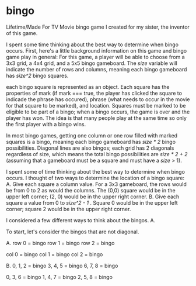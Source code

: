 # bingo
Lifetime/Made For TV Movie bingo game I created for my sister, the inventor of this game. 

I spent some time thinking about the best way to determine when bingo occurs. First, here's a little background information on this game and bingo game play in general: 
For this game, a player will be able to choose from a 3x3 grid, a 4x4 grid, and a 5x5 bingo gameboard. The <em>size</em> variable will indicate the number of rows and columns, meaning each bingo gameboard has <em>size^2</em> bingo squares. 

each bingo square is represented as an object. Each square has the properties of mark (if mark === true, the player has clicked the square to indicade the phrase has occured), phrase (what needs to occur in the movie for that square to be marked), and location. Squares must be marked to be eligible to be part of a bingo; when a bingo occurs, the game is over and the player has won. The idea is that many people play at the same time so only the first player with a bingo wins. 

In most bingo games, getting one column or one row filled with marked squares is a bingo, meaning each bingo gameboard has <em>size * 2</em> bingo possibilities. Diagonal lines are also bingos; each grid has 2 diagonals regardless of size, which means the total bingo possibilities are <em>size * 2 + 2</em> (assuming that a gameboard must be a square and must have a <em>size</em> > 1). 




 I spent some of time thinking about the best way to determine when bingo occurs. I thought of two ways to determine the location of a bingo square: 
 A. Give each square a column value. For a 3x3 gameboard, the rows would be from 0 to 2 as would the columns. The (0,0) square would be in the upper left corner; (2, 0) would be in the upper right corner.
 B. Give each square a value from 0 to <em>size^2 - 1</em> . Square 0 would be in the upper left corner; square 2 would be in the upper right corner. 

I considered a few different ways to think about the bingos. 
A. 

To start, let's consider the bingos that are not diagonal. 



A.
row 0 = bingo
row 1 = bingo
row 2 = bingo

col 0 = bingo
col 1 = bingo
col 2 = bingo


B. 
0, 1, 2 =  bingo
3, 4, 5 = bingo
6, 7, 8 = bingo

0, 3, 6 = bingo
1, 4, 7 = bingo
2, 5, 8 = bingo 







